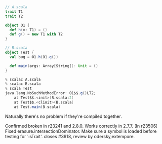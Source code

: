 ```scala
// A.scala
trait T1
trait T2

object O1 {
  def h(x: T1) = ()
  def g() = new T1 with T2
}

// B.scala
object Test {  
  val bug = O1.h(O1.g())

  def main(args: Array[String]): Unit = ()
}
```
```scala
% scalac A.scala
% scalac B.scala
% scala Test
java.lang.NoSuchMethodError: O1$$.g()LT2;
	at Test$$.<init>(B.scala:2)
	at Test$$.<clinit>(B.scala)
	at Test.main(B.scala)
```
Naturally there's no problem if they're compiled together.

Confirmed broken in r23241 and 2.8.0.  Works correctly in 2.7.7.
(In r23506) Fixed erasure.intersectionDominator. Make sure a symbol
is loaded before testing for 'isTrait'. closes #3918, review by odersky,extempore.
